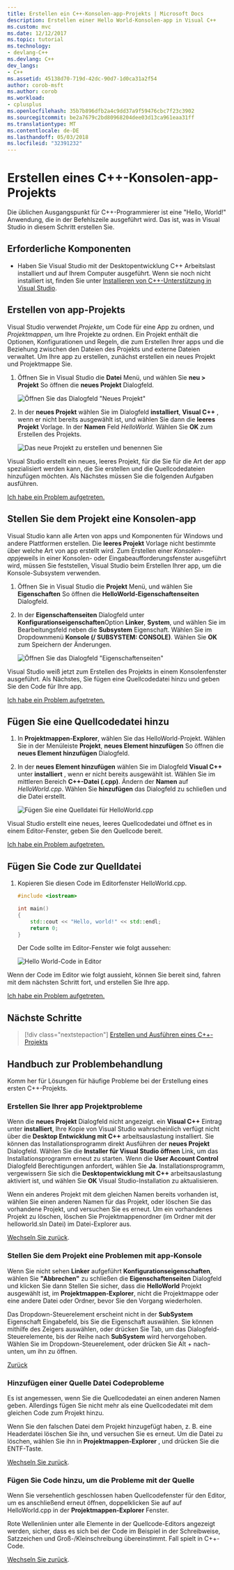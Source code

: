 ```yaml
---
title: Erstellen ein C++-Konsolen-app-Projekts | Microsoft Docs
description: Erstellen einer Hello World-Konsolen-app in Visual C++
ms.custom: mvc
ms.date: 12/12/2017
ms.topic: tutorial
ms.technology:
- devlang-C++
ms.devlang: C++
dev_langs:
- C++
ms.assetid: 45138d70-719d-42dc-90d7-1d0ca31a2f54
author: corob-msft
ms.author: corob
ms.workload:
- cplusplus
ms.openlocfilehash: 35b7b896dfb2a4c9dd37a9f59476cbc7f23c3902
ms.sourcegitcommit: be2a7679c2bd80968204dee03d13ca961eaa31ff
ms.translationtype: MT
ms.contentlocale: de-DE
ms.lasthandoff: 05/03/2018
ms.locfileid: "32391232"
---
```

# <a name="create-a-c-console-app-project"></a>Erstellen eines C++-Konsolen-app-Projekts

Die üblichen Ausgangspunkt für C++-Programmierer ist eine "Hello, World!" Anwendung, die in der Befehlszeile ausgeführt wird. Das ist, was in Visual Studio in diesem Schritt erstellen Sie.

## <a name="prerequisites"></a>Erforderliche Komponenten

- Haben Sie Visual Studio mit der Desktopentwicklung C++ Arbeitslast installiert und auf Ihrem Computer ausgeführt. Wenn sie noch nicht installiert ist, finden Sie unter [Installieren von C++-Unterstützung in Visual Studio](../build/vscpp-step-0-installation.md).

## <a name="create-your-app-project"></a>Erstellen von app-Projekts

Visual Studio verwendet *Projekte*, um Code für eine App zu ordnen, und *Projektmappen*, um Ihre Projekte zu ordnen. Ein Projekt enthält die Optionen, Konfigurationen und Regeln, die zum Erstellen Ihrer apps und die Beziehung zwischen den Dateien des Projekts und externe Dateien verwaltet. Um Ihre app zu erstellen, zunächst erstellen ein neues Projekt und Projektmappe Sie.

1. Öffnen Sie in Visual Studio die **Datei** Menü, und wählen Sie **neu > Projekt** So öffnen die **neues Projekt** Dialogfeld.

   ![Öffnen Sie das Dialogfeld "Neues Projekt"](../build/media/vscpp-file-new-project.gif "öffnen Sie das Dialogfeld \"Neues Projekt\"")

1. In der **neues Projekt** wählen Sie im Dialogfeld **installiert**, **Visual C++** , wenn er nicht bereits ausgewählt ist, und wählen Sie dann die **leeres Projekt** Vorlage. In der **Namen** Feld *HelloWorld*. Wählen Sie **OK** zum Erstellen des Projekts.

   ![Das neue Projekt zu erstellen und benennen Sie](../build/media/vscpp-concierge-project-name-callouts.png "Namen und das neue Projekt zu erstellen")

Visual Studio erstellt ein neues, leeres Projekt, für die Sie für die Art der app spezialisiert werden kann, die Sie erstellen und die Quellcodedateien hinzufügen möchten. Als Nächstes müssen Sie die folgenden Aufgaben ausführen.

[Ich habe ein Problem aufgetreten.](#create-your-app-project-issues)

## <a name="make-your-project-a-console-app"></a>Stellen Sie dem Projekt eine Konsolen-app

Visual Studio kann alle Arten von apps und Komponenten für Windows und andere Plattformen erstellen. Die **leeres Projekt** Vorlage nicht bestimmte über welche Art von app erstellt wird. Zum Erstellen einer *Konsolen-app*jeweils in einer Konsolen- oder Eingabeaufforderungsfenster ausgeführt wird, müssen Sie feststellen, Visual Studio beim Erstellen Ihrer app, um die Konsole-Subsystem verwenden.

1. Öffnen Sie in Visual Studio die **Projekt** Menü, und wählen Sie **Eigenschaften** So öffnen die **HelloWorld-Eigenschaftenseiten** Dialogfeld.

1. In der **Eigenschaftenseiten** Dialogfeld unter **Konfigurationseigenschaften**Option **Linker**, **System**, und wählen Sie im Bearbeitungsfeld neben die **Subsystem** Eigenschaft. Wählen Sie im Dropdownmenü **Konsole (/ SUBSYSTEM: CONSOLE)**. Wählen Sie **OK** zum Speichern der Änderungen.

   ![Öffnen Sie das Dialogfeld "Eigenschaftenseiten"](../build/media/vscpp-properties-linker-subsystem.gif "öffnen Sie das Dialogfeld \"Eigenschaftenseiten\"")

Visual Studio weiß jetzt zum Erstellen des Projekts in einem Konsolenfenster ausgeführt. Als Nächstes, Sie fügen eine Quellcodedatei hinzu und geben Sie den Code für Ihre app.

[Ich habe ein Problem aufgetreten.](#make-your-project-a-console-app-issues)

## <a name="add-a-source-code-file"></a>Fügen Sie eine Quellcodedatei hinzu

1. In **Projektmappen-Explorer**, wählen Sie das HelloWorld-Projekt. Wählen Sie in der Menüleiste **Projekt**, **neues Element hinzufügen** So öffnen die **neues Element hinzufügen** Dialogfeld.

1. In der **neues Element hinzufügen** wählen Sie im Dialogfeld **Visual C++** unter **installiert** , wenn er nicht bereits ausgewählt ist. Wählen Sie im mittleren Bereich **C++-Datei (.cpp)**. Ändern der **Namen** auf *HelloWorld.cpp*. Wählen Sie **hinzufügen** das Dialogfeld zu schließen und die Datei erstellt.

   ![Fügen Sie eine Quelldatei für HelloWorld.cpp](../build/media/vscpp-add-new-item.gif "fügen eine Quelldatei für HelloWorld.cpp hinzu.")

Visual Studio erstellt eine neues, leeres Quellcodedatei und öffnet es in einem Editor-Fenster, geben Sie den Quellcode bereit.

[Ich habe ein Problem aufgetreten.](#add-a-source-code-file-issues)

## <a name="add-code-to-the-source-file"></a>Fügen Sie Code zur Quelldatei

1. Kopieren Sie diesen Code im Editorfenster HelloWorld.cpp.

   ```cpp
   #include <iostream>

   int main()
   {
       std::cout << "Hello, world!" << std::endl;
       return 0;
   }
   ```

   Der Code sollte im Editor-Fenster wie folgt aussehen:

   ![Hello World-Code in Editor](../build/media/vscpp-hello-world-editor.png "Hello World-Code-Editor")

Wenn der Code im Editor wie folgt aussieht, können Sie bereit sind, fahren mit dem nächsten Schritt fort, und erstellen Sie Ihre app.

[Ich habe ein Problem aufgetreten.](#add-a-source-code-file-issues)

## <a name="next-steps"></a>Nächste Schritte

> [!div class="nextstepaction"]
> [Erstellen und Ausführen eines C++-Projekts](vscpp-step-2-build.md)

## <a name="troubleshooting-guide"></a>Handbuch zur Problembehandlung

Komm her für Lösungen für häufige Probleme bei der Erstellung eines ersten C++-Projekts.

### <a name="create-your-app-project-issues"></a>Erstellen Sie Ihrer app Projektprobleme

Wenn die **neues Projekt** Dialogfeld nicht angezeigt. ein **Visual C++** Eintrag unter **installiert**, Ihre Kopie von Visual Studio wahrscheinlich verfügt nicht über die **Desktop Entwicklung mit C++** arbeitsauslastung installiert. Sie können das Installationsprogramm direkt Ausführen der **neues Projekt** Dialogfeld. Wählen Sie die **Installer für Visual Studio öffnen** Link, um das Installationsprogramm erneut zu starten. Wenn die **User Account Control** Dialogfeld Berechtigungen anfordert, wählen Sie **Ja**. Installationsprogramm, vergewissern Sie sich die **Desktopentwicklung mit C++** arbeitsauslastung aktiviert ist, und wählen Sie **OK** Visual Studio-Installation zu aktualisieren.

Wenn ein anderes Projekt mit dem gleichen Namen bereits vorhanden ist, wählen Sie einen anderen Namen für das Projekt, oder löschen Sie das vorhandene Projekt, und versuchen Sie es erneut. Um ein vorhandenes Projekt zu löschen, löschen Sie Projektmappenordner (im Ordner mit der helloworld.sln Datei) im Datei-Explorer aus.

[Wechseln Sie zurück](#create-your-app-project).

### <a name="make-your-project-a-console-app-issues"></a>Stellen Sie dem Projekt eine Problemen mit app-Konsole

Wenn Sie nicht sehen **Linker** aufgeführt **Konfigurationseigenschaften**, wählen Sie **"Abbrechen"** zu schließen die **Eigenschaftenseiten** Dialogfeld und klicken Sie dann Stellen Sie sicher, dass die **HelloWorld** Projekt ausgewählt ist, im **Projektmappen-Explorer**, nicht die Projektmappe oder eine andere Datei oder Ordner, bevor Sie den Vorgang wiederholen.

Das Dropdown-Steuerelement erscheint nicht in der **SubSystem** Eigenschaft Eingabefeld, bis Sie die Eigenschaft auswählen. Sie können mithilfe des Zeigers auswählen, oder drücken Sie Tab, um das Dialogfeld-Steuerelemente, bis der Reihe nach **SubSystem** wird hervorgehoben. Wählen Sie im Dropdown-Steuerelement, oder drücken Sie Alt + nach-unten, um ihn zu öffnen.

[Zurück](#make-your-project-a-console-app)

### <a name="add-a-source-code-file-issues"></a>Hinzufügen einer Quelle Datei Codeprobleme

Es ist angemessen, wenn Sie die Quellcodedatei an einen anderen Namen geben. Allerdings fügen Sie nicht mehr als eine Quellcodedatei mit dem gleichen Code zum Projekt hinzu.

Wenn Sie den falschen Datei dem Projekt hinzugefügt haben, z. B. eine Headerdatei löschen Sie ihn, und versuchen Sie es erneut. Um die Datei zu löschen, wählen Sie ihn in **Projektmappen-Explorer** , und drücken Sie die ENTF-Taste.

[Wechseln Sie zurück](#add-a-source-code-file).

### <a name="add-code-to-the-source-file-issues"></a>Fügen Sie Code hinzu, um die Probleme mit der Quelle

Wenn Sie versehentlich geschlossen haben Quellcodefenster für den Editor, um es anschließend erneut öffnen, doppelklicken Sie auf auf HelloWorld.cpp in der **Projektmappen-Explorer** Fenster.

Rote Wellenlinien unter alle Elemente in der Quellcode-Editors angezeigt werden, sicher, dass es sich bei der Code im Beispiel in der Schreibweise, Satzzeichen und Groß-/Kleinschreibung übereinstimmt. Fall spielt in C++-Code.

[Wechseln Sie zurück](#add-code-to-the-source-file).

<iframe src="" height="0" width="0" frameborder="0" name="frameTarget" />